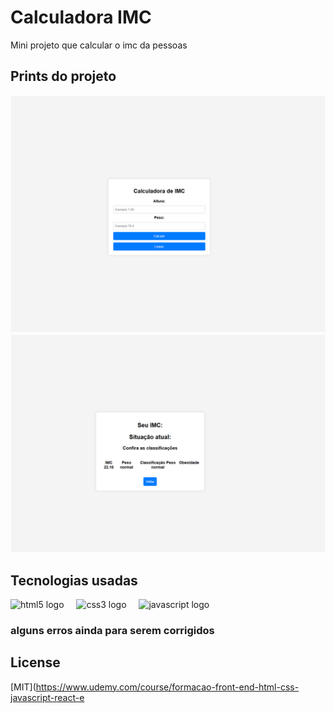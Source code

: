 # Calculadora IMC 
Mini projeto que calcular o imc da pessoas 

## Prints do projeto
![alt text](/img/image.png)
![alt text](/img/image-1.png)
## Tecnologias usadas
  <img src="https://cdn.jsdelivr.net/gh/devicons/devicon/icons/html5/html5-original.svg" height="40" alt="html5 logo"  />
  <img width="12" />
  <img src="https://cdn.jsdelivr.net/gh/devicons/devicon/icons/css3/css3-original.svg" height="40" alt="css3 logo"  />
  <img width="12" />
  <img src="https://cdn.jsdelivr.net/gh/devicons/devicon/icons/javascript/javascript-original.svg" height="40" alt="javascript logo"  />


### alguns erros ainda para serem corrigidos

## License
[MIT](https://www.udemy.com/course/formacao-front-end-html-css-javascript-react-e
